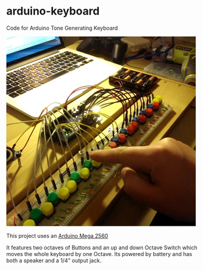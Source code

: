 # arduino-keyboard
Code for Arduino Tone Generating Keyboard

![Arduino Keyboard](images/Aaron_Mitchell_Arduino_Keyboard.jpg)

This project uses an [Arduino Mega 2560](https://www.arduino.cc/en/Main/ArduinoBoardMega2560)

It features two octaves of Buttons and an up and down Octave Switch which moves the whole keyboard by one Octave. Its powered by battery and has both a speaker and a 1/4" output jack.